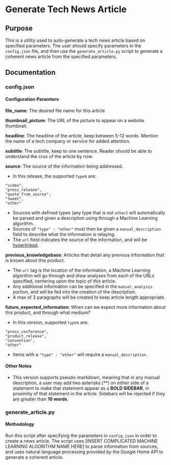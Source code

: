 # Generate Tech News Article

## Purpose
This is a utility used to auto-generate a tech news article based on
specified parameters. The user should specify parameters in the `config.json` file, and then use the `generate_article.py` script to generate a coherent news article from the specified parameters.

## Documentation
### config.json
#### Configuration Paramters
**file_name**: The desired file name for this article

**thumbnail_picture**: The URL of the picture to appear on a website thumbnail.

**headline**: The headline of the article, keep between 5-12 words. Mention the name of a tech company or service for added attention.

**subtitle**: The subtitle, keep to one sentence. Reader should be able to understand the crux of the article by now.

**source**: The source of the information being addressed.
- In this release, the supported `type`s are:
```
"video",
"press_release",
"quote_from_source",
"tweet",
"other"
```
  - Sources with defined types (any type that is not `other`) will automatically be parsed and given a description using through a Machine Learning algorithm.
  - Sources of `"type" : "other"` must then be given a `manual_description` field to describe what the information is relaying.
- The `url` field indicates the source of the information, and will be [hyperlinked](https://github.com/adam-p/markdown-here/wiki/Markdown-Cheatsheet#links).

**previous_knowledgebase**: Articles that detail any previous information that is known about this product.
- The `url` tag is the location of the information, a Machine Learning algorithm will go through and draw analyses from each of the URLs specified, centering upon the topic of _this_ article.
- Any additional information can be specified in the `manual_analysis` portion, and will be fed into the creation of the description.
- A max of 3 paragraphs will be created to keep article length appropriate.

**future_expected_information**: When can we expect more information about this product, and through what medium?
- In this version, supported `type`s are:
```
"press_conference",
"product_release",
"convention",
"other"
```
  - Items with a `"type" : "other"` will require a `manual_description`.

#### Other Notes
- This version supports pseudo-markdown, meaning that in any manual description, a user may add two asterisks (\*\*) on either side of a statement to make that statement appear as a **BOLD SIDEBAR**, in proximity of that statement in the article. Sidebars will be rejected if they are greater than **10 words**.

### generate_article.py
#### Methodology
Run this script after specifying the parameters in `config.json` in order to create a news article. The script uses [INSERT COMPLICATED MACHINE LEARNING ALGORITHM NAME HERE] to parse information from sources, and uses natural language processing provided by the Google Home API to generate a coherent article.
